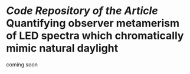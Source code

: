 # *Code Repository of the Article* <br/>Quantifying observer metamerism of LED spectra which chromatically mimic natural daylight

coming soon

